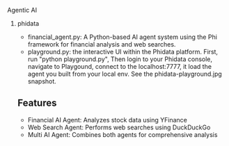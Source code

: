 Agentic AI

1.  phidata
    - financial_agent.py: A Python-based AI agent system using the Phi framework   for financial analysis and web searches.
    - playground.py: the interactive UI within the Phidata platform.  First, run "python playground.py", Then login to your Phidata console, navigate to Playgound, connect to the localhost:7777, it load the agent you built from your local env.  See the phidata-playground.jpg snapshot.

    ## Features
    - Financial AI Agent: Analyzes stock data using YFinance
    - Web Search Agent: Performs web searches using DuckDuckGo
    - Multi AI Agent: Combines both agents for comprehensive analysis

